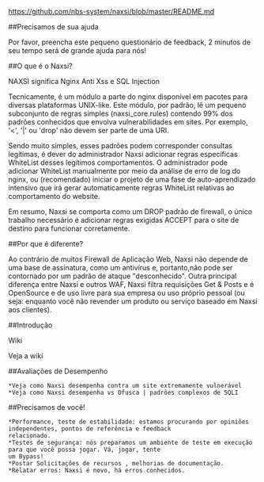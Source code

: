 https://github.com/nbs-system/naxsi/blob/master/README.md

##Precisamos de sua ajuda

<p>
Por favor, preencha este pequeno questionário de feedback, 2 minutos de seu tempo será de grande ajuda para nós!
</p>
##O que é o Naxsi?

NAXSI significa Nginx Anti Xss e SQL Injection

<p>
Tecnicamente, é um módulo a parte do nginx disponível em pacotes para diversas plataformas UNIX-like.
Este módulo, por padrão, lê um pequeno subconjunto de regras simples (naxsi_core.rules) contendo 99%
dos padrões conhecidos que envolva vulnerabilidades em sites. Por exemplo, '<', '|' ou 'drop' não devem ser parte de uma
URI.
</p>

<p>
Sendo muito simples, esses padrões podem corresponder consultas legítimas, é dever do administrador Naxsi adicionar regras
específicas WhiteList desses legítimos comportamentos. O administrador pode adicionar WhiteList manualmente por meio da
análise de erro de log do nginx, ou (recomendado) iniciar o projeto de uma fase de auto-aprendizado intensivo que irá 
gerar automaticamente regras WhiteList relativas ao comportamento do website.
</p>

<p>
Em resumo, Naxsi se comporta como um DROP padrão de firewall, o único trabalho necessário é adicionar regras exigidas 
ACCEPT  para o site de destino para funcionar corretamente.
</p>

##Por que é diferente?

<p>
Ao contrário de muitos Firewall de Aplicação Web, Naxsi não depende de uma base de assinatura, como um antivírus e, 
portanto,não pode ser contornado por um padrão de ataque "desconhecido". Outra principal diferença entre Naxsi e outros 
WAF, Naxsi filtra requisições Get & Posts e é OpenSource e de uso livre para sua empresa ou uso próprio pessoal 
(ou seja: enquanto você não revender um produto ou serviço baseado em Naxsi aos clientes).
</p>

##Introdução

Wiki

Veja a wiki

##Avaliações de Desempenho

	*Veja como Naxsi desempenha contra um site extremamente vulnerável
	*Veja como Naxsi desempenha vs Ofusca | padrões complexos de SQLI

##Precisamos de você!

	*Performance, teste de estabilidade: estamos procurando por opiniões independentes, pontos de referência e feedback 
	relacionado.
	*Testes de segurança: nós preparamos um ambiente de teste em execução para que você possa jogar. Vá, jogar, tente
	um Bypass!
	*Postar Solicitações de recursos , melhorias de documentação.
	*Relatar erros: Naxsi é novo, há erros conhecidos.




